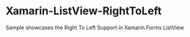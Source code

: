 # Xamarin-ListView-RightToLeft
Sample showcases the Right To Left Support in Xamarin.Forms ListView
